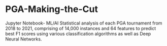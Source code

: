 # PGA-Making-the-Cut
Jupyter Notebook- ML/AI Statistical analysis of each PGA tournament from 2018 to 2021, comprising of 14,000 instances and 64 features to predict best F1 scores using various classification algorithms as well as Deep Neural Networks.
